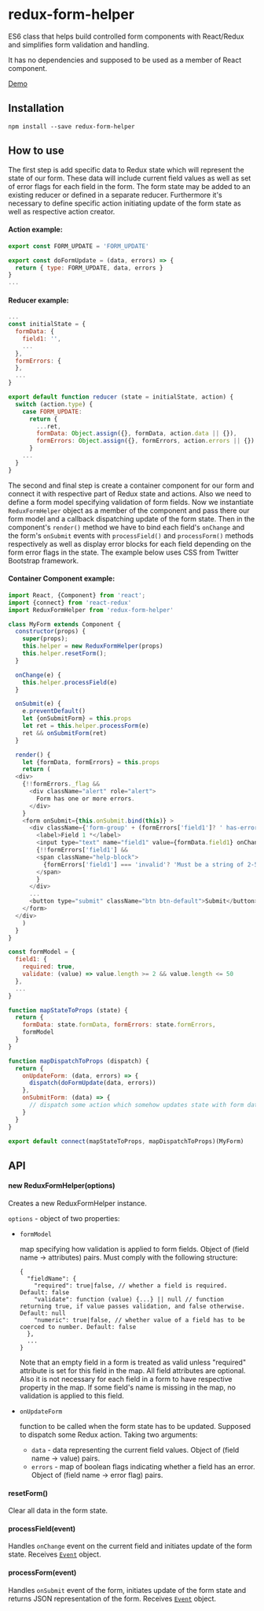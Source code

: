 redux-form-helper
===============

ES6 class that helps build controlled form components with React/Redux and simplifies form validation and handling.

It has no dependencies and supposed to be used as a member of React component.

[Demo](https://hindmost.github.io/redux-advanced-todos-example/)

## Installation

```
npm install --save redux-form-helper
```

## How to use

The first step is add specific data to Redux state which will represent the state of our form.
These data will include current field values as well as set of error flags for each field in the form.
The form state may be added to an existing reducer or defined in a separate reducer.
Furthermore it's necessary to define specific action initiating update of the form state as well as respective action creator.

#### Action example:

``` javascript
export const FORM_UPDATE = 'FORM_UPDATE' 

export const doFormUpdate = (data, errors) => {
  return { type: FORM_UPDATE, data, errors }
}
...
```

#### Reducer example:

``` javascript
...
const initialState = {
  formData: {
    field1: '',
    ...
  },
  formErrors: {
  },
  ...
}

export default function reducer (state = initialState, action) {
  switch (action.type) {
    case FORM_UPDATE:
      return {
        ...ret,
        formData: Object.assign({}, formData, action.data || {}),
        formErrors: Object.assign({}, formErrors, action.errors || {})
      }
    ...
  }
}
```

The second and final step is create a container component for our form and connect it with respective part of Redux state and actions.
Also we need to define a form model specifying validation of form fields.
Now we instantiate `ReduxFormHelper` object as a member of the component and pass there our form model and a callback dispatching update of the form state.
Then in the component's `render()` method we have to bind each field's `onChange` and the form's `onSubmit` events with `processField()` and `processForm()` methods respectively as well as display error blocks for each field depending on the form error flags in the state.
The example below uses CSS from Twitter Bootstrap framework.

#### Container Component example:

``` javascript
import React, {Component} from 'react';
import {connect} from 'react-redux'
import ReduxFormHelper from 'redux-form-helper'

class MyForm extends Component {
  constructor(props) {
    super(props);
    this.helper = new ReduxFormHelper(props)
    this.helper.resetForm();
  }

  onChange(e) {
    this.helper.processField(e)
  }

  onSubmit(e) {
    e.preventDefault()
    let {onSubmitForm} = this.props
    let ret = this.helper.processForm(e)
    ret && onSubmitForm(ret)
  }

  render() {
    let {formData, formErrors} = this.props
    return (
  <div>
    {!!formErrors._flag &&
      <div className="alert" role="alert">
        Form has one or more errors.
      </div>
    }
    <form onSubmit={this.onSubmit.bind(this)} >
      <div className={'form-group' + (formErrors['field1']? ' has-error': '')}>
        <label>Field 1 *</label>
        <input type="text" name="field1" value={formData.field1} onChange={this.onChange.bind(this)} className="form-control" />
        {!!formErrors['field1'] &&
        <span className="help-block">
          {formErrors['field1'] === 'invalid'? 'Must be a string of 2-50 characters' : 'Required field'}
        </span>
        }
      </div>
      ...
      <button type="submit" className="btn btn-default">Submit</button>
    </form>
  </div>
    )
  }
}

const formModel = {
  field1: {
    required: true,
    validate: (value) => value.length >= 2 && value.length <= 50
  },
  ...
}

function mapStateToProps (state) {
  return {
    formData: state.formData, formErrors: state.formErrors,
    formModel
  }
}

function mapDispatchToProps (dispatch) {
  return {
    onUpdateForm: (data, errors) => {
      dispatch(doFormUpdate(data, errors))
    },
    onSubmitForm: (data) => {
      // dispatch some action which somehow updates state with form data
    }
  }
}

export default connect(mapStateToProps, mapDispatchToProps)(MyForm)
```


## API

#### new ReduxFormHelper(options)

Creates a new ReduxFormHelper instance.

`options` - object of two properties:

* `formModel`

    map specifying how validation is applied to form fields. Object of (field name -> attributes) pairs. Must comply with the following structure:
    ```
    {
      "fieldName": {
        "required": true|false, // whether a field is required. Default: false
        "validate": function (value) {...} || null // function returning true, if value passes validation, and false otherwise. Default: null
        "numeric": true|false, // whether value of a field has to be coerced to number. Default: false
      },
      ...
    }
    ```
    Note that an empty field in a form is treated as valid unless "required" attribute is set for this field in the map.
    All field attributes are optional. Also it is not necessary for each field in a form to have respective property in the map. If some field's name is missing in the map, no validation is applied to this field.

* `onUpdateForm`

    function to be called when the form state has to be updated. Supposed to dispatch some Redux action. Taking two arguments:

    * `data` - data representing the current field values. Object of (field name -> value) pairs.
    * `errors` - map of boolean flags indicating whether a field has an error. Object of (field name -> error flag) pairs.


#### resetForm()

Clear all data in the form state.

#### processField(event)

Handles `onChange` event on the current field and initiates update of the form state. Receives [`Event`](https://developer.mozilla.org/en-US/docs/Web/API/Event) object.

#### processForm(event)

Handles `onSubmit` event of the form, initiates update of the form state and returns JSON representation of the form. Receives [`Event`](https://developer.mozilla.org/en-US/docs/Web/API/Event) object.

